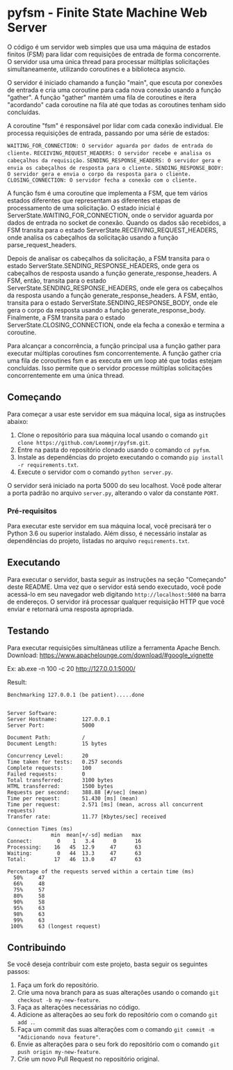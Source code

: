 # pyfsm - Finite State Machine Web Server 

O código é um servidor web simples que usa uma máquina de estados finitos (FSM) para lidar com requisições de entrada de forma concorrente. O servidor usa uma única thread para processar múltiplas solicitações simultaneamente, utilizando coroutines e a biblioteca asyncio.

O servidor é iniciado chamando a função "main", que escuta por conexões de entrada e cria uma coroutine para cada nova conexão usando a função "gather". A função "gather" mantém uma fila de coroutines e itera "acordando" cada coroutine na fila até que todas as coroutines tenham sido concluídas.

A coroutine "fsm" é responsável por lidar com cada conexão individual. Ele processa requisições de entrada, passando por uma série de estados:


`WAITING_FOR_CONNECTION: O servidor aguarda por dados de entrada do cliente.`
`RECEIVING_REQUEST_HEADERS: O servidor recebe e analisa os cabeçalhos da requisição.`
`SENDING_RESPONSE_HEADERS: O servidor gera e envia os cabeçalhos de resposta para o cliente.`
`SENDING_RESPONSE_BODY: O servidor gera e envia o corpo da resposta para o cliente.`
`CLOSING_CONNECTION: O servidor fecha a conexão com o cliente.`


A função fsm é uma coroutine que implementa a FSM, que tem vários estados diferentes que representam as diferentes etapas de processamento de uma solicitação.
O estado inicial é ServerState.WAITING_FOR_CONNECTION, onde o servidor aguarda por dados de entrada no socket de conexão.
Quando os dados são recebidos, a FSM transita para o estado ServerState.RECEIVING_REQUEST_HEADERS, onde analisa os cabeçalhos da solicitação usando a função parse_request_headers.

Depois de analisar os cabeçalhos da solicitação, a FSM transita para o estado ServerState.SENDING_RESPONSE_HEADERS,
onde gera os cabeçalhos de resposta usando a função generate_response_headers. 
A FSM, então, transita para o estado ServerState.SENDING_RESPONSE_HEADERS, onde ele gera os cabeçalhos da resposta usando a função generate_response_headers. A FSM, então, transita para o estado ServerState.SENDING_RESPONSE_BODY, onde ele gera o corpo da resposta usando a função generate_response_body. 
Finalmente, a FSM transita para o estado ServerState.CLOSING_CONNECTION, onde ela fecha a conexão e termina a coroutine.

Para alcançar a concorrência, a função principal usa a função gather para executar múltiplas coroutines fsm concorrentemente. A função gather cria uma fila de coroutines fsm e as executa em um loop até que todas estejam concluídas. Isso permite que o servidor processe múltiplas solicitações concorrentemente em uma única thread.

## Começando

Para começar a usar este servidor em sua máquina local, siga as instruções abaixo:

1. Clone o repositório para sua máquina local usando o comando `git clone https://github.com/Leommjr/pyfsm.git`.
2. Entre na pasta do repositório clonado usando o comando `cd pyfsm`.
3. Instale as dependências do projeto executando o comando `pip install -r requirements.txt`.
4. Execute o servidor com o comando `python server.py`.

O servidor será iniciado na porta 5000 do seu localhost. Você pode alterar a porta padrão no arquivo `server.py`, alterando o valor da constante `PORT`.

### Pré-requisitos

Para executar este servidor em sua máquina local, você precisará ter o Python 3.6 ou superior instalado. Além disso, é necessário instalar as dependências do projeto, listadas no arquivo `requirements.txt`.

## Executando

Para executar o servidor, basta seguir as instruções na seção "Começando" deste README. Uma vez que o servidor está sendo executado, você pode acessá-lo em seu navegador web digitando `http://localhost:5000` na barra de endereços. O servidor irá processar qualquer requisição HTTP que você enviar e retornará uma resposta apropriada.

## Testando
Para executar requisições simultâneas utilize a ferramenta Apache Bench. Download: https://www.apachelounge.com/download/#google_vignette

Ex: ab.exe -n 100 -c 20 http://127.0.0.1:5000/

Result:
```
Benchmarking 127.0.0.1 (be patient).....done


Server Software:
Server Hostname:        127.0.0.1
Server Port:            5000

Document Path:          /
Document Length:        15 bytes

Concurrency Level:      20
Time taken for tests:   0.257 seconds
Complete requests:      100
Failed requests:        0
Total transferred:      3100 bytes
HTML transferred:       1500 bytes
Requests per second:    388.88 [#/sec] (mean)
Time per request:       51.430 [ms] (mean)
Time per request:       2.571 [ms] (mean, across all concurrent requests)
Transfer rate:          11.77 [Kbytes/sec] received

Connection Times (ms)
              min  mean[+/-sd] median   max
Connect:        0    1   3.4      0      16
Processing:    16   45  12.9     47      63
Waiting:        0   44  13.3     47      63
Total:         17   46  13.0     47      63

Percentage of the requests served within a certain time (ms)
  50%     47
  66%     48
  75%     57
  80%     58
  90%     58
  95%     63
  98%     63
  99%     63
 100%     63 (longest request)

```
## Contribuindo

Se você deseja contribuir com este projeto, basta seguir os seguintes passos:

1. Faça um fork do repositório.
2. Crie uma nova branch para as suas alterações usando o comando `git checkout -b my-new-feature`.
3. Faça as alterações necessárias no código.
4. Adicione as alterações ao seu fork do repositório com o comando `git add .`.
5. Faça um commit das suas alterações com o comando `git commit -m "Adicionando nova feature"`.
6. Envie as alterações para o seu fork do repositório com o comando `git push origin my-new-feature`.
7. Crie um novo Pull Request no repositório original.
